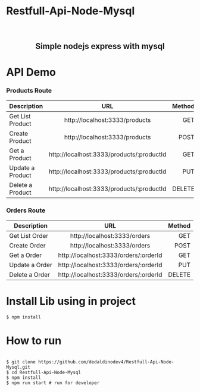 # Restfull-Api-Node-Mysql

<br />
<p align="center">
  <h2 align="center">Simple nodejs express with mysql</h2>
</p>

# API Demo

### Products Route

| Description        |                URL                       | Method  |
| ------------------ |:----------------------------------------:| -------:|
| Get List Product   | http://localhost:3333/products           | GET     |
| Create Product     | http://localhost:3333/products           | POST    |
| Get a Product      | http://localhost:3333/products/:productId| GET     |
| Update a Product   | http://localhost:3333/products/:productId| PUT     |
| Delete a Product   | http://localhost:3333/products/:productId| DELETE  |

### Orders Route

| Description        |                URL                       | Method  |
| ------------------ |:----------------------------------------:| -------:|
| Get List Order     | http://localhost:3333/orders             | GET     |
| Create Order       | http://localhost:3333/orders             | POST    |
| Get a Order        | http://localhost:3333/orders/:orderId    | GET     |
| Update a Order     | http://localhost:3333/orders/:orderId    | PUT     |
| Delete a Order     | http://localhost:3333/orders/:orderId    | DELETE  |


# Install Lib using in project
```
$ npm install
```

# How to run 
```

$ git clone https://github.com/dedaldinodev4/Restfull-Api-Node-Mysql.git
$ cd Restfull-Api-Node-Mysql
$ npm install
$ npm run start # run for developer
```